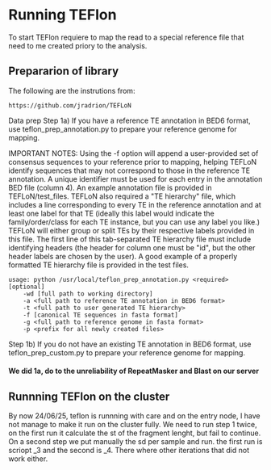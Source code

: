 # Running TEFlon

To start TEFlon requiere to map the read to a special reference file that need to me created priory to the analysis. 


## Prepararion of library

The following are the instrutions from:
```
https://github.com/jradrion/TEFLoN
```


Data prep
Step 1a) If you have a reference TE annotation in BED6 format, use teflon_prep_annotation.py to prepare your reference genome for mapping.

IMPORTANT NOTES: Using the -f option will append a user-provided set of consensus sequences to your reference prior to mapping, helping TEFLoN identify sequences that may not correspond to those in the reference TE annotation. A unique identifier must be used for each entry in the annotation BED file (column 4). An example annotation file is provided in TEFLoN/test_files. TEFLoN also required a "TE hierarchy" file, which includes a line corresponding to every TE in the reference annotation and at least one label for that TE (ideally this label would indicate the family/order/class for each TE instance, but you can use any label you like.) TEFLoN will either group or split TEs by their respective labels provided in this file. The first line of this tab-separated TE hierarchy file must include identifying headers (the header for column one must be "id", but the other header labels are chosen by the user). A good example of a properly formatted TE hierarchy file is provided in the test files.
```
usage: python /usr/local/teflon_prep_annotation.py <required> [optional] 
    -wd [full path to working directory]
    -a <full path to reference TE annotation in BED6 format> 
    -t <full path to user generated TE hierarchy>
    -f [canonical TE sequences in fasta format]
    -g <full path to reference genome in fasta format>
    -p <prefix for all newly created files>
```
Step 1b) If you do not have an existing TE annotation in BED6 format, use teflon_prep_custom.py to prepare your reference genome for mapping.

#### We did 1a, do to the unreliability of RepeatMasker and Blast on our server

## Runnning TEFlon on the cluster

By now 24/06/25, teflon is runnning with care and on the entry node, I have not manage to make it run on the cluster fully. We need to run step 1 twice, on the first run it calculate the st of the fragment lenght, but fail to continue. On a second step we put manually the sd per sample and run.
the first run is scriopt _3 and the second is _4. There where other iterations that did not work either.

